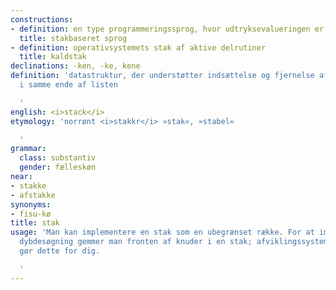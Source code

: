 ```yaml
---
constructions:
- definition: en type programmeringssprog, hvor udtryksevalueringen er stakbaseret
  title: stakbaseret sprog
- definition: operativsystemets stak af aktive delrutiner
  title: kaldstak
declinations: -ken, -ke, kene
definition: 'datastruktur, der understøtter indsættelse og fjernelse af elementer
  i samme ende af listen

  '
english: <i>stack</i>
etymology: 'norrønt <i>stakkr</i> »stak«, »stabel«

  '
grammar:
  class: substantiv
  gender: fælleskøn
near:
- stakke
- afstakke
synonyms:
- fisu-kø
title: stak
usage: 'Man kan implementere en stak som en ubegrænset række. For at implementere
  dybdesøgning gemmer man fronten af knuder i en stak; afviklingssystemets kaldstak
  gør dette for dig.

  '
---
```

